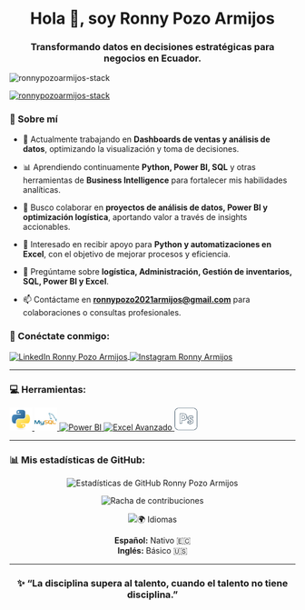 <h1 align="center">Hola 👋, soy Ronny Pozo Armijos</h1>
<h3 align="center">Transformando datos en decisiones estratégicas para negocios en Ecuador.</h3>

<p align="left"> <img src="https://komarev.com/ghpvc/?username=ronnypozoarmijos-stack&label=Profile%20views&color=0e75b6&style=flat" alt="ronnypozoarmijos-stack" /> </p>

<p align="left"> <a href="https://github.com/ryo-ma/github-profile-trophy"><img src="https://github-profile-trophy.vercel.app/?username=ronnypozoarmijos-stack" alt="ronnypozoarmijos-stack" /></a> </p>

### 🚀 Sobre mí 

- 💼 Actualmente trabajando en **Dashboards de ventas y análisis de datos**, optimizando la visualización y toma de decisiones.  

- 📊 Aprendiendo continuamente **Python, Power BI, SQL** y otras herramientas de **Business Intelligence** para fortalecer mis habilidades analíticas.  

- 🤝 Busco colaborar en **proyectos de análisis de datos, Power BI y optimización logística**, aportando valor a través de insights accionables.  

- 🧠 Interesado en recibir apoyo para **Python y automatizaciones en Excel**, con el objetivo de mejorar procesos y eficiencia.  

- 💬 Pregúntame sobre **logística, Administración, Gestión de inventarios, SQL, Power BI y Excel**.  

- 📫 Contáctame en **[ronnypozo2021armijos@gmail.com](mailto:ronnypozo2021armijos@gmail.com)** para colaboraciones o consultas profesionales.


<h3 align="left">🤝 Conéctate conmigo:</h3>
<p align="left">
  <a href="https://www.linkedin.com/in/ronny-pozo-armijos/" target="_blank">
    <img align="center" src="https://img.shields.io/badge/LinkedIn-0077B5?style=for-the-badge&logo=linkedin&logoColor=white" alt="LinkedIn Ronny Pozo Armijos"/>
  </a>
  <a href="https://www.instagram.com/ronnyarmijos18/" target="_blank">
    <img align="center" src="https://img.shields.io/badge/Instagram-E4405F?style=for-the-badge&logo=instagram&logoColor=white" alt="Instagram Ronny Armijos"/>
  </a>
</p>

---

<h3 align="left">💻 Herramientas:</h3>
<p align="left">
  <a href="https://www.python.org" target="_blank" rel="noreferrer">
    <img src="https://raw.githubusercontent.com/devicons/devicon/master/icons/python/python-original.svg" alt="Python" width="40" height="40"/>
  </a>
  <a href="https://www.mysql.com/" target="_blank" rel="noreferrer">
    <img src="https://raw.githubusercontent.com/devicons/devicon/master/icons/mysql/mysql-original-wordmark.svg" alt="MySQL" width="40" height="40"/>
  </a>
  <a href="https://powerbi.microsoft.com/" target="_blank" rel="noreferrer">
    <img src="https://img.icons8.com/color/48/power-bi.png" alt="Power BI" width="40" height="40"/>
  </a>
  <a href="https://www.microsoft.com/en-us/microsoft-365/excel" target="_blank" rel="noreferrer">
    <img src="https://img.icons8.com/color/48/microsoft-excel-2019--v1.png" alt="Excel Avanzado" width="40" height="40"/>
  </a>
  <a href="https://www.adobe.com/products/photoshop.html" target="_blank" rel="noreferrer">
    <img src="https://raw.githubusercontent.com/devicons/devicon/master/icons/photoshop/photoshop-line.svg" alt="Photoshop" width="40" height="40"/>
  </a>
</p>

---

<h3 align="left">📊 Mis estadísticas de GitHub:</h3>

<p align="center">
  <img src="https://github-readme-stats.vercel.app/api?username=ronnypozoarmijos-stack&show_icons=true&theme=tokyonight" alt="Estadísticas de GitHub Ronny Pozo Armijos"/>
</p>

<p align="center">
  <img src="https://github-readme-streak-stats.herokuapp.com/?user=ronnypozoarmijos-stack&theme=tokyonight" alt="Racha de contribuciones"/>
</p>

<p align="center">
  <img src="https://github-readme-stats.vercel.app/api/top-langs?username=ronnypozoarmijos-
</p>

<h3 align="center">🌍 Idiomas</h3>
<p align="center">
  <b>Español:</b> Nativo 🇪🇨 <br>
  <b>Inglés:</b> Básico 🇺🇸
</p>

----

<h3 align="center">✨ “La disciplina supera al talento, cuando el talento no tiene disciplina.”
